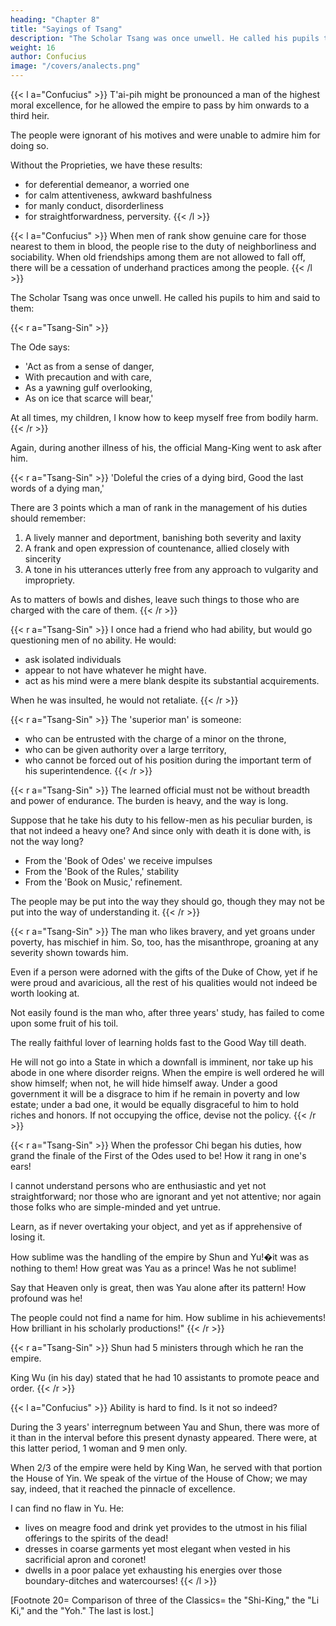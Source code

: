 ```yaml
---
heading: "Chapter 8"
title: "Sayings of Tsang"
description: "The Scholar Tsang was once unwell. He called his pupils to him he said to them, 'Disclose to view my feet and my hands"
weight: 16
author: Confucius
image: "/covers/analects.png"
---
```



{{< l a="Confucius" >}}
T'ai-pih might be pronounced a man of the highest moral excellence, for he allowed the empire to pass by him onwards to a third heir.

The people were ignorant of his motives and were unable to admire him for doing so.

Without the Proprieties, we have these results:
- for deferential demeanor, a worried one
- for calm attentiveness, awkward bashfulness
- for manly conduct, disorderliness
- for straightforwardness, perversity.
{{< /l >}}

{{< l a="Confucius" >}}
When men of rank show genuine care for those nearest to them in blood, the people rise to the duty of neighborliness and sociability.
When old friendships among them are not allowed to fall off, there will be a cessation of underhand practices among the people.
{{< /l >}}


The Scholar Tsang was once unwell. He called his pupils to him and said to them:


{{< r a="Tsang-Sin" >}}
<!-- Disclose to view my feet and my hands. -->
The Ode says:
- 'Act as from a sense of danger,
- With precaution and with care,
- As a yawning gulf overlooking,
- As on ice that scarce will bear,'

At all times, my children, I know how to keep myself free from bodily harm. 
{{< /r >}}

Again, during another illness of his, the official Mang-King went to ask after him.

{{< r a="Tsang-Sin" >}}
'Doleful the cries of a dying bird, Good the last words of a dying man,'

There are 3 points which a man of rank in the management of his duties should remember: 

1. A lively manner and deportment, banishing both severity and laxity
2. A frank and open expression of countenance, allied closely with sincerity
3. A tone in his utterances utterly free from any approach to vulgarity and impropriety.

As to matters of bowls and dishes, leave such things to those who are charged with the care of them.
{{< /r >}}

{{< r a="Tsang-Sin" >}}
I once had a friend who had ability, but would go questioning men of no ability. He would:
- ask isolated individuals
- appear to not have whatever he might have.
- act as his mind were a mere blank despite its substantial acquirements.

When he was insulted, he would not retaliate.
{{< /r >}}

{{< r a="Tsang-Sin" >}}
The 'superior man' is someone:
- who can be entrusted with the charge of a minor on the throne,
- who can be given authority over a large territory,
- who cannot be forced out of his position during the important term of his superintendence.
{{< /r >}}

{{< r a="Tsang-Sin" >}}
The learned official must not be without breadth and power of endurance. The burden is heavy, and the way is long.

Suppose that he take his duty to his fellow-men as his peculiar burden, is that not indeed a heavy one? And since only with death it is done with, is not the way long?

- From the 'Book of Odes' we receive impulses
- From the 'Book of the Rules,' stability
- From the 'Book on Music,' refinement.

The people may be put into the way they should go, though they may not be put into the way of understanding it.
{{< /r >}}

{{< r a="Tsang-Sin" >}}
The man who likes bravery, and yet groans under poverty, has mischief in him. So, too, has the misanthrope, groaning at any severity shown towards him.

Even if a person were adorned with the gifts of the Duke of Chow, yet if he were proud and avaricious, all the rest of his qualities would not indeed be worth looking at.

Not easily found is the man who, after three years' study, has failed to come upon some fruit of his toil.

The really faithful lover of learning holds fast to the Good Way till death.

He will not go into a State in which a downfall is imminent, nor take up his abode in one where disorder reigns. When the empire is well ordered he will show himself; when not, he will hide himself away. Under a good government it will be a disgrace to him if he remain in poverty and low estate; under a bad one, it would be equally disgraceful to him to hold riches and honors.
If not occupying the office, devise not the policy.
{{< /r >}}

{{< r a="Tsang-Sin" >}}
When the professor Chi began his duties, how grand the finale of the First of the Odes used to be! How it rang in one's ears!

I cannot understand persons who are enthusiastic and yet not straightforward; nor those who are ignorant and yet not attentive; nor again those folks who are simple-minded and yet untrue.

Learn, as if never overtaking your object, and yet as if apprehensive of losing it.

How sublime was the handling of the empire by Shun and Yu!�it was as nothing to them!
How great was Yau as a prince! Was he not sublime!

Say that Heaven only is great, then was Yau alone after its pattern!
How profound was he!

The people could not find a name for him. How sublime in his achievements! How brilliant in his scholarly productions!"
{{< /r >}}


{{< r a="Tsang-Sin" >}}
Shun had 5 ministers through which he ran the empire.

King Wu (in his day) stated that he had 10 assistants to promote peace and order.
{{< /r >}}

{{< l a="Confucius" >}}
Ability is hard to find. Is it not so indeed? 

During the 3 years' interregnum between Yau and Shun, there was more of it than in the interval before this present dynasty appeared. There were, at this latter period, 1 woman and 9 men only.

When 2/3 of the empire were held by King Wan, he served with that portion the House of Yin. We speak of the virtue of the House of Chow; we may say, indeed, that it reached the pinnacle of excellence.

I can find no flaw in Yu. He:
- lives on meagre food and drink yet provides to the utmost in his filial offerings to the spirits of the dead! 
- dresses in coarse garments yet most elegant when vested in his sacrificial apron and coronet! 
- dwells in a poor palace yet exhausting his energies over those boundary-ditches and watercourses! 
{{< /l >}}


[Footnote 20=  Comparison of three of the Classics=  the "Shi-King," the "Li Ki," and the "Yoh." The last is lost.]
